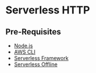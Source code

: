 # Serverless HTTP

## Pre-Requisites

 - [Node.js](https://nodejs.org/en)
 - [AWS CLI](https://docs.aws.amazon.com/pt_br/cli/latest/userguide/getting-started-install.html)
 - [Serverless Framework](https://www.serverless.com/)
 - [Serverless Offline](https://www.serverless.com/plugins/serverless-offline)

